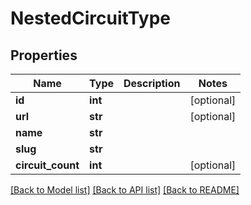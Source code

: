 # NestedCircuitType

## Properties
Name | Type | Description | Notes
------------ | ------------- | ------------- | -------------
**id** | **int** |  | [optional] 
**url** | **str** |  | [optional] 
**name** | **str** |  | 
**slug** | **str** |  | 
**circuit_count** | **int** |  | [optional] 

[[Back to Model list]](../README.md#documentation-for-models) [[Back to API list]](../README.md#documentation-for-api-endpoints) [[Back to README]](../README.md)


